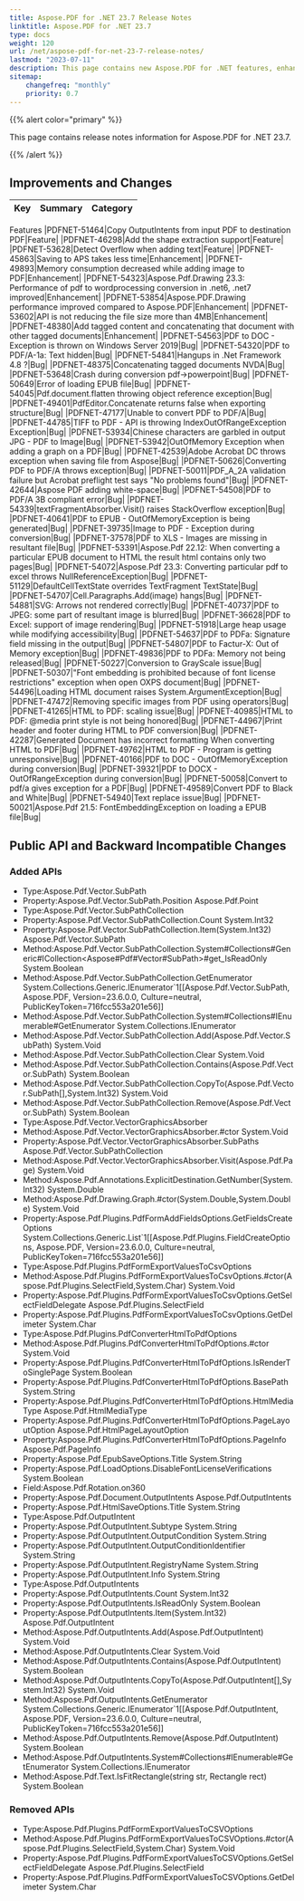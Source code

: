 ```yaml
---
title: Aspose.PDF for .NET 23.7 Release Notes
linktitle: Aspose.PDF for .NET 23.7
type: docs
weight: 120
url: /net/aspose-pdf-for-net-23-7-release-notes/
lastmod: "2023-07-11"
description: This page contains new Aspose.PDF for .NET features, enhancement, and bug fixes in 2023, version 23.7.
sitemap:
    changefreq: "monthly"
    priority: 0.7
---
```


{{% alert color="primary" %}}

This page contains release notes information for Aspose.PDF for .NET 23.7.

{{% /alert %}}

## Improvements and Changes

|**Key**|**Summary**|**Category**|
| :- | :- | :- |
Features
|PDFNET-51464|Copy OutputIntents from input PDF to destination PDF|Feature|
|PDFNET-46298|Add the shape extraction support|Feature|
|PDFNET-53628|Detect Overflow when adding text|Feature|
|PDFNET-45863|Saving to APS takes less time|Enhancement|
|PDFNET-49893|Memory consumption decreased while adding image to PDF|Enhancement|
|PDFNET-54323|Aspose.Pdf.Drawing 23.3: Performance of pdf to wordprocessing conversion in .net6, .net7 improved|Enhancement|
|PDFNET-53854|Aspose.PDF.Drawing performance improved compared to Aspose.PDF|Enhancement|
|PDFNET-53602|API is not reducing the file size more than 4MB|Enhancement|
|PDFNET-48380|Add tagged content and concatenating that document with other tagged documents|Enhancement|
|PDFNET-54563|PDF to DOC - Exception is thrown on Windows Server 2019|Bug|
|PDFNET-54320|PDF to PDF/A-1a: Text hidden|Bug|
|PDFNET-54841|Hangups in .Net Framework 4.8 ?|Bug|
|PDFNET-48375|Concatenating tagged documents NVDA|Bug|
|PDFNET-53648|Crash during conversion pdf->powerpoint|Bug|
|PDFNET-50649|Error of loading EPUB file|Bug|
|PDFNET-54045|Pdf.document.flatten throwing object reference exception|Bug|
|PDFNET-49401|PdfEditor.Concatenate returns false when exporting structure|Bug|
|PDFNET-47177|Unable to convert PDF to PDF/A|Bug|
|PDFNET-44785|TIFF to PDF - API is throwing IndexOutOfRangeException Exception|Bug|
|PDFNET-53934|Chinese characters are garbled in output JPG - PDF to Image|Bug|
|PDFNET-53942|OutOfMemory Exception when adding a graph on a PDF|Bug|
|PDFNET-42539|Adobe Acrobat DC throws exception when saving file from Aspose|Bug|
|PDFNET-50626|Converting PDF to PDF/A throws exception|Bug|
|PDFNET-50011|PDF_A_2A validation failure but Acrobat preflight test says "No problems found"|Bug|
|PDFNET-42644|Aspose PDF adding white-space|Bug|
|PDFNET-54508|PDF to PDF/A 3B compliant error|Bug|
|PDFNET-54339|textFragmentAbsorber.Visit() raises StackOverflow exception|Bug|
|PDFNET-40641|PDF to EPUB - OutOfMemoryException is being generated|Bug|
|PDFNET-39735|Image to PDF - Exception during conversion|Bug|
|PDFNET-37578|PDF to XLS - Images are missing in resultant file|Bug|
|PDFNET-53391|Aspose.Pdf 22.12: When converting a particular EPUB document to HTML the result html contains only two pages|Bug|
|PDFNET-54072|Aspose.Pdf 23.3: Converting particular pdf to excel throws NullReferenceException|Bug|
|PDFNET-51129|DefaultCellTextState overrides TextFragment TextState|Bug|
|PDFNET-54707|Cell.Paragraphs.Add(image) hangs|Bug|
|PDFNET-54881|SVG: Arrows not rendered correctly|Bug|
|PDFNET-40737|PDF to JPEG: some part of resultant image is blurred|Bug|
|PDFNET-36628|PDF to Excel: support of image rendering|Bug|
|PDFNET-51918|Large heap usage while modifying accessibility|Bug|
|PDFNET-54637|PDF to PDFa: Signature field missing in the output|Bug|
|PDFNET-54807|PDF to Factur-X: Out of Memory exception|Bug|
|PDFNET-49836|PDF to PDFa: Memory not being released|Bug|
|PDFNET-50227|Conversion to GrayScale issue|Bug|
|PDFNET-50307|"Font embedding is prohibited because of font license restrictions" exception when open OXPS document|Bug|
|PDFNET-54496|Loading HTML document raises System.ArgumentException|Bug|
|PDFNET-47472|Removing specific images from PDF using operators|Bug|
|PDFNET-41265|HTML to PDF: scaling issue|Bug|
|PDFNET-40985|HTML to PDF: @media print style is not being honored|Bug|
|PDFNET-44967|Print header and footer during HTML to PDF conversion|Bug|
|PDFNET-42287|Generated Document has incorrect formatting When converting HTML to PDF|Bug|
|PDFNET-49762|HTML to PDF - Program is getting unresponsive|Bug|
|PDFNET-40166|PDF to DOC - OutOfMemoryException during conversion|Bug|
|PDFNET-39321|PDF to DOCX - OutOfRangeException during conversion|Bug|
|PDFNET-50058|Convert to pdf/a gives exception for a PDF|Bug|
|PDFNET-49589|Convert PDF to Black and White|Bug|
|PDFNET-54940|Text replace issue|Bug|
|PDFNET-50021|Aspose.Pdf 21.5: FontEmbeddingException on loading a EPUB file|Bug|
## Public API and Backward Incompatible Changes

### Added APIs
* Type:Aspose.Pdf.Vector.SubPath 
* Property:Aspose.Pdf.Vector.SubPath.Position Aspose.Pdf.Point
* Type:Aspose.Pdf.Vector.SubPathCollection 
* Property:Aspose.Pdf.Vector.SubPathCollection.Count System.Int32
* Property:Aspose.Pdf.Vector.SubPathCollection.Item(System.Int32) Aspose.Pdf.Vector.SubPath
* Method:Aspose.Pdf.Vector.SubPathCollection.System#Collections#Generic#ICollection<Aspose#Pdf#Vector#SubPath>#get_IsReadOnly System.Boolean
* Method:Aspose.Pdf.Vector.SubPathCollection.GetEnumerator System.Collections.Generic.IEnumerator`1[[Aspose.Pdf.Vector.SubPath, Aspose.PDF, Version=23.6.0.0, Culture=neutral, PublicKeyToken=716fcc553a201e56]]
* Method:Aspose.Pdf.Vector.SubPathCollection.System#Collections#IEnumerable#GetEnumerator System.Collections.IEnumerator
* Method:Aspose.Pdf.Vector.SubPathCollection.Add(Aspose.Pdf.Vector.SubPath) System.Void
* Method:Aspose.Pdf.Vector.SubPathCollection.Clear System.Void
* Method:Aspose.Pdf.Vector.SubPathCollection.Contains(Aspose.Pdf.Vector.SubPath) System.Boolean
* Method:Aspose.Pdf.Vector.SubPathCollection.CopyTo(Aspose.Pdf.Vector.SubPath[],System.Int32) System.Void
* Method:Aspose.Pdf.Vector.SubPathCollection.Remove(Aspose.Pdf.Vector.SubPath) System.Boolean
* Type:Aspose.Pdf.Vector.VectorGraphicsAbsorber 
* Method:Aspose.Pdf.Vector.VectorGraphicsAbsorber.#ctor System.Void
* Property:Aspose.Pdf.Vector.VectorGraphicsAbsorber.SubPaths Aspose.Pdf.Vector.SubPathCollection
* Method:Aspose.Pdf.Vector.VectorGraphicsAbsorber.Visit(Aspose.Pdf.Page) System.Void
* Method:Aspose.Pdf.Annotations.ExplicitDestination.GetNumber(System.Int32) System.Double
* Method:Aspose.Pdf.Drawing.Graph.#ctor(System.Double,System.Double) System.Void
* Property:Aspose.Pdf.Plugins.PdfFormAddFieldsOptions.GetFieldsCreateOptions System.Collections.Generic.List`1[[Aspose.Pdf.Plugins.FieldCreateOptions, Aspose.PDF, Version=23.6.0.0, Culture=neutral, PublicKeyToken=716fcc553a201e56]]
* Type:Aspose.Pdf.Plugins.PdfFormExportValuesToCsvOptions 
* Method:Aspose.Pdf.Plugins.PdfFormExportValuesToCsvOptions.#ctor(Aspose.Pdf.Plugins.SelectField,System.Char) System.Void
* Property:Aspose.Pdf.Plugins.PdfFormExportValuesToCsvOptions.GetSelectFieldDelegate Aspose.Pdf.Plugins.SelectField
* Property:Aspose.Pdf.Plugins.PdfFormExportValuesToCsvOptions.GetDelimeter System.Char
* Type:Aspose.Pdf.Plugins.PdfConverterHtmlToPdfOptions 
* Method:Aspose.Pdf.Plugins.PdfConverterHtmlToPdfOptions.#ctor System.Void
* Property:Aspose.Pdf.Plugins.PdfConverterHtmlToPdfOptions.IsRenderToSinglePage System.Boolean
* Property:Aspose.Pdf.Plugins.PdfConverterHtmlToPdfOptions.BasePath System.String
* Property:Aspose.Pdf.Plugins.PdfConverterHtmlToPdfOptions.HtmlMediaType Aspose.Pdf.HtmlMediaType
* Property:Aspose.Pdf.Plugins.PdfConverterHtmlToPdfOptions.PageLayoutOption Aspose.Pdf.HtmlPageLayoutOption
* Property:Aspose.Pdf.Plugins.PdfConverterHtmlToPdfOptions.PageInfo Aspose.Pdf.PageInfo
* Property:Aspose.Pdf.EpubSaveOptions.Title System.String
* Property:Aspose.Pdf.LoadOptions.DisableFontLicenseVerifications System.Boolean
* Field:Aspose.Pdf.Rotation.on360 
* Property:Aspose.Pdf.Document.OutputIntents Aspose.Pdf.OutputIntents
* Property:Aspose.Pdf.HtmlSaveOptions.Title System.String
* Type:Aspose.Pdf.OutputIntent 
* Property:Aspose.Pdf.OutputIntent.Subtype System.String
* Property:Aspose.Pdf.OutputIntent.OutputCondition System.String
* Property:Aspose.Pdf.OutputIntent.OutputConditionIdentifier System.String
* Property:Aspose.Pdf.OutputIntent.RegistryName System.String
* Property:Aspose.Pdf.OutputIntent.Info System.String
* Type:Aspose.Pdf.OutputIntents 
* Property:Aspose.Pdf.OutputIntents.Count System.Int32
* Property:Aspose.Pdf.OutputIntents.IsReadOnly System.Boolean
* Property:Aspose.Pdf.OutputIntents.Item(System.Int32) Aspose.Pdf.OutputIntent
* Method:Aspose.Pdf.OutputIntents.Add(Aspose.Pdf.OutputIntent) System.Void
* Method:Aspose.Pdf.OutputIntents.Clear System.Void
* Method:Aspose.Pdf.OutputIntents.Contains(Aspose.Pdf.OutputIntent) System.Boolean
* Method:Aspose.Pdf.OutputIntents.CopyTo(Aspose.Pdf.OutputIntent[],System.Int32) System.Void
* Method:Aspose.Pdf.OutputIntents.GetEnumerator System.Collections.Generic.IEnumerator`1[[Aspose.Pdf.OutputIntent, Aspose.PDF, Version=23.6.0.0, Culture=neutral, PublicKeyToken=716fcc553a201e56]]
* Method:Aspose.Pdf.OutputIntents.Remove(Aspose.Pdf.OutputIntent) System.Boolean
* Method:Aspose.Pdf.OutputIntents.System#Collections#IEnumerable#GetEnumerator System.Collections.IEnumerator
* Method:Aspose.Pdf.Text.IsFitRectangle(string str, Rectangle rect) System.Boolean

### Removed APIs
* Type:Aspose.Pdf.Plugins.PdfFormExportValuesToCSVOptions 
* Method:Aspose.Pdf.Plugins.PdfFormExportValuesToCSVOptions.#ctor(Aspose.Pdf.Plugins.SelectField,System.Char) System.Void
* Property:Aspose.Pdf.Plugins.PdfFormExportValuesToCSVOptions.GetSelectFieldDelegate Aspose.Pdf.Plugins.SelectField
* Property:Aspose.Pdf.Plugins.PdfFormExportValuesToCSVOptions.GetDelimeter System.Char


